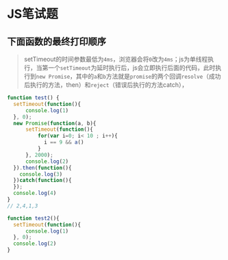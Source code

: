 # **JS笔试题**
## 下面函数的最终打印顺序
>setTimeout的时间参数最低为`4ms`，浏览器会将`0`改为`4ms`；js为单线程执行，当第一个`setTimeout`为延时执行后，js会立即执行后面的代码，此时执行到`new Promise`，其中的`a`和`b`方法就是`promise`的两个回调`resolve`（成功后执行的方法，then）和`reject`（错误后执行的方法catch），
```js
function test() {
  setTimeout(function(){
      console.log(1)
  }, 0);
  new Promise(function(a, b){
      setTimeout(function(){
          for(var i=0; i< 10 ; i++){
            i == 9 && a()
          }
      }, 2000);
      console.log(2)
  }).then(function(){
    console.log(3)
  })catch(function(){
  });
  console.log(4)
}
// 2,4,1,3

function test2(){
  setTimeout(function(){
      console.log(1)
  }, 0);
  console.log(2)
}
```